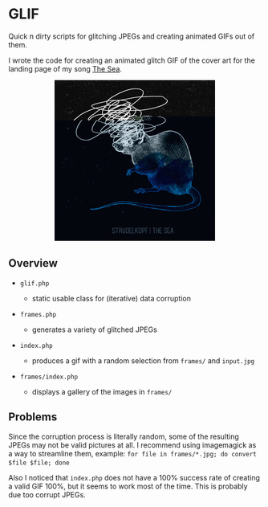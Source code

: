 # GLIF
Quick n dirty scripts for glitching JPEGs and creating animated GIFs out of them.

I wrote the code for creating an animated glitch GIF of the cover art for the landing page of my song [The Sea](https://strdl.de/listen/the-sea).

<div style="text-align: center">
    <a href="https://strdl.de/listen/the-sea">
        <img src="https://raw.githubusercontent.com/ledeniz/glif/master/example.gif" alt="Example of a glitched GIF" />
    </a>
</div>

## Overview
- ```glif.php```
  - static usable class for (iterative) data corruption
- ```frames.php```
  - generates a variety of glitched JPEGs
- ```index.php```
  - produces a gif with a random selection from ```frames/``` and ```input.jpg```

- ```frames/index.php```
  - displays a gallery of the images in ```frames/```
 
## Problems
Since the corruption process is literally random, some of the resulting JPEGs may not be valid pictures at all.
I recommend using imagemagick as a way to streamline them, example: ```for file in frames/*.jpg; do convert $file $file; done```

Also I noticed that ```index.php``` does not have a 100% success rate of creating a valid GIF 100%, but it seems to work most of the time.
This is probably due too corrupt JPEGs.